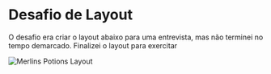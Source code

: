 # Desafio de Layout

O desafio era criar o layout abaixo para uma entrevista, mas não terminei no tempo demarcado. Finalizei o layout para exercitar

![Merlins Potions Layout](assets/potions-layout.png)
